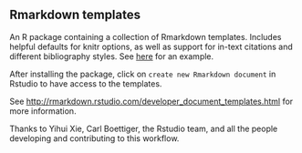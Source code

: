 ## Rmarkdown templates

An R package containing a collection of Rmarkdown templates. Includes helpful defaults for knitr options, as well as support for in-text citations and different bibliography styles. See [here](http://pakillo.github.io/Rmd_templates/) for an example.

After installing the package, click on `create new Rmarkdown document` in Rstudio
to have access to the templates. 

See http://rmarkdown.rstudio.com/developer_document_templates.html for 
more information.

Thanks to Yihui Xie, Carl Boettiger, the Rstudio team, and all the people developing and contributing to this workflow.

